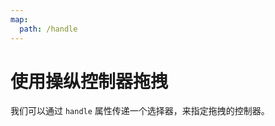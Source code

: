 ```yaml
---
map:
  path: /handle
---
```

# 使用操纵控制器拖拽

我们可以通过 `handle` 属性传递一个选择器，来指定拖拽的控制器。

<demo src="./demo.vue"
title="使用操纵控制器拖拽"
desc="传递 handle 属性，使用控制器">
</demo>
